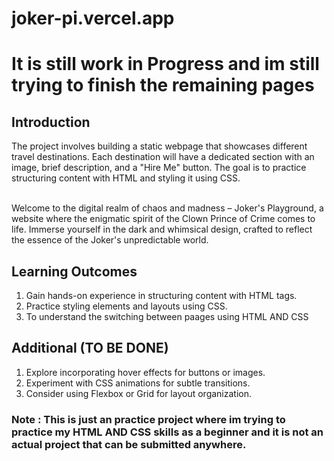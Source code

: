 # joker-pi.vercel.app


# It is still work in Progress and im still trying to finish the remaining pages 

## Introduction 

The project involves building a static webpage that showcases different travel destinations. Each destination will have a dedicated section with an image, brief description, and a "Hire Me" button. The goal is to practice structuring content with HTML and styling it using CSS.
<br>
<br>

Welcome to the digital realm of chaos and madness – Joker's Playground, a website where the enigmatic spirit of the Clown Prince of Crime comes to life. Immerse yourself in the dark and whimsical design, crafted to reflect the essence of the Joker's unpredictable world.


## Learning Outcomes 

1) Gain hands-on experience in structuring content with HTML tags.
2) Practice styling elements and layouts using CSS.
3) To understand the switching between paages using HTML AND CSS

## Additional (TO BE DONE)

1) Explore incorporating hover effects for buttons or images.
2) Experiment with CSS animations for subtle transitions.
3) Consider using Flexbox or Grid for layout organization.


### Note : This is just an practice project where im trying to practice my HTML AND CSS skills as a beginner and it is not an actual project that can be submitted anywhere. 
